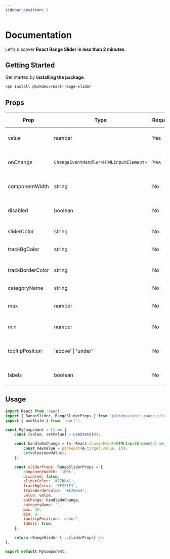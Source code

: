 ```yaml
---
sidebar_position: 1
---
```


# Documentation

Let's discover **React Range Slider in less than 2 minutes**.

## Getting Started

Get started by **installing the package**.

```bash
npm install @inkdev/react-range-slider
```

## Props

| Prop             | Type                                   | Required | Default Value | Description                                    |
| ---------------- | -------------------------------------- | -------- | ------------- | ---------------------------------------------- |
| value            | number                                 | Yes      | N/A           | Current value of the slider                    |
| onChange         | `ChangeEventHandler<HTMLInputElement>` | Yes      | N/A           | Event handler for value change                 |
| componentWidth   | string                                 | No       | '100%'        | Width of the component                         |
| disabled         | boolean                                | No       | false         | Whether the component is disabled              |
| sliderColor      | string                                 | No       | '#77bb41'     | Color of the slider                            |
| trackBgColor     | string                                 | No       | '#F2F1F1'     | Background color of the track                  |
| trackBorderColor | string                                 | No       | '#E7E6E4'     | Border color of the track                      |
| categoryName     | string                                 | No       | N/A           | Category name                                  |
| max              | number                                 | No       | 10            | Maximum value of the slider                    |
| min              | number                                 | No       | 0             | Minimum value of the slider                    |
| tooltipPosition  | 'above' &#124; 'under'                 | No       | 'under'       | Position of the tooltip relative to the slider |
| labels           | boolean                                | No       | true          | Whether to display labels                      |

## Usage

```javascript
import React from 'react';
import { RangeSlider, RangeSliderProps } from '@inkdev/react-range-slider';
import { useState } from 'react';

const MyComponent = () => {
    const [value, setValue] = useState(0);

    const handleOnChange = (e: React.ChangeEvent<HTMLInputElement>) => {
        const newValue = parseInt(e.target.value, 10);
        setValue(newValue);
    };

    const sliderProps: RangeSliderProps = {
        componentWidth: '100%',
        disabled: false,
        sliderColor: '#77bb41',
        trackBgColor: '#F2F1F1',
        trackBorderColor: '#E7E6E4',
        value: value,
        onChange: handleOnChange,
        categoryName: '',
        max: 10,
        min: 0,
        tooltipPosition: 'under',
        labels: true,
    };

    return <RangeSlider {...sliderProps} />;
};

export default MyComponent;
```
